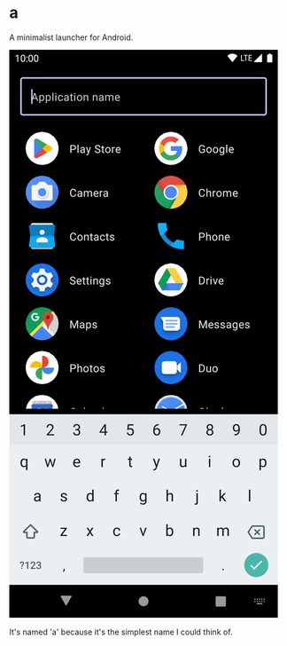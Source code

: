 # a

A minimalist launcher for Android.

![Screenshot](assets/screenshot.png)

It's named 'a' because it's the simplest name I could think of.

